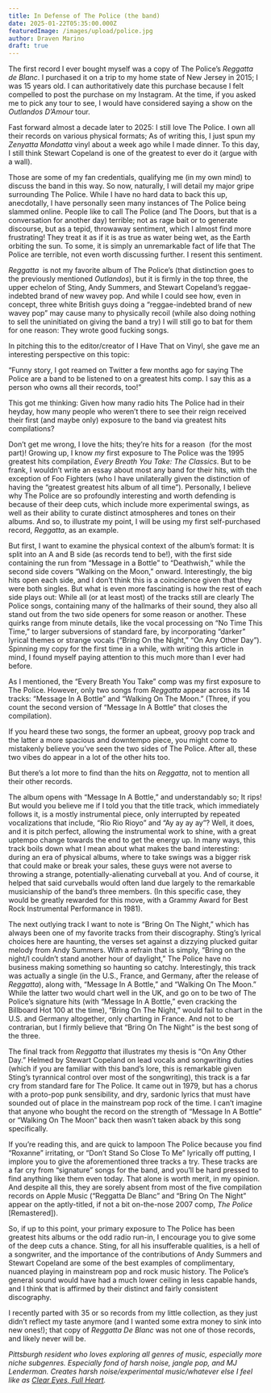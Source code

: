 ```yaml
---
title: In Defense of The Police (the band)
date: 2025-01-22T05:35:00.000Z
featuredImage: /images/upload/police.jpg
author: Draven Marino
draft: true
---
```

The first record I ever bought myself was a copy of The Police’s *Reggatta de Blanc*. I purchased it on a trip to my home state of New Jersey in 2015; I was 15 years old. I can authoritatively date this purchase because I felt compelled to post the purchase on my Instagram. At the time, if you asked me to pick any tour to see, I would have considered saying a show on the *Outlandos D’Amour* tour.

Fast forward almost a decade later to 2025: I still love The Police. I own all their records on various physical formats; As of writing this, I just spun my *Zenyatta Mondatta* vinyl about a week ago while I made dinner. To this day, I still think Stewart Copeland is one of the greatest to ever do it (argue with a wall).

Those are some of my fan credentials, qualifying me (in my own mind) to discuss the band in this way. So now, naturally, I will detail my major gripe surrounding The Police. While I have no hard data to back this up, anecdotally, I have personally seen many instances of The Police being slammed online. People like to call The Police (and The Doors, but that is a conversation for another day) terrible; not as rage bait or to generate discourse, but as a tepid, throwaway sentiment, which I almost find more frustrating! They treat it as if it is as true as water being wet, as the Earth orbiting the sun. To some, it is simply an unremarkable fact of life that The Police are terrible, not even worth discussing further. I resent this sentiment.

*Reggatta*  is not my favorite album of The Police’s (that distinction goes to the previously mentioned *Outlandos*), but it is firmly in the top three, the upper echelon of Sting, Andy Summers, and Stewart Copeland’s reggae-indebted brand of new wavey pop. And while I could see how, even in concept, three white British guys doing a “reggae-indebted brand of new wavey pop” may cause many to physically recoil (while also doing nothing to sell the uninitiated on giving the band a try) I will still go to bat for them for one reason: They wrote good fucking songs.

In pitching this to the editor/creator of I Have That on Vinyl, she gave me an interesting perspective on this topic: 

“Funny story, I got reamed on Twitter a few months ago for saying The Police are a band to be listened to on a greatest hits comp. I say this as a person who owns all their records, too!”

This got me thinking: Given how many radio hits The Police had in their heyday, how many people who weren’t there to see their reign received their first (and maybe only) exposure to the band via greatest hits compilations?  

Don’t get me wrong, I love the hits; they’re hits for a reason  (for the most part)! Growing up, I know *my* first exposure to The Police was the 1995 greatest hits compilation, *Every Breath You Take: The Classics*. But to be frank, I wouldn’t write an essay about most any band for their hits, with the exception of Foo Fighters (who I have unilaterally given the distinction of having the “greatest greatest hits album of all time”). Personally, I believe why The Police are so profoundly interesting and worth defending is because of their deep cuts, which include more experimental swings, as well as their ability to curate distinct atmospheres and tones on their albums. And so, to illustrate my point, I will be using my first self-purchased record, *Reggatta*, as an example.

But first, I want to examine the physical context of the album’s format: It is split into an A and B side (as records tend to be!), with the first side containing the run from “Message in a Bottle” to “Deathwish,” while the second side covers “Walking on the Moon,” onward. Interestingly, the big hits open each side, and I don’t think this is a coincidence given that they were both singles. But what is even more fascinating is how the rest of each side plays out: While all (or at least most) of the tracks still are clearly The Police songs, containing many of the hallmarks of their sound, they also all stand out from the two side openers for some reason or another. These quirks range from minute details, like the vocal processing on “No Time This Time,” to larger subversions of standard fare, by incorporating “darker” lyrical themes or strange vocals (“Bring On the Night,” “On Any Other Day”). Spinning my copy for the first time in a while, with writing this article in mind, I found myself paying attention to this much more than I ever had before.

As I mentioned, the “Every Breath You Take” comp was my first exposure to The Police. However, only two songs from *Reggatta* appear across its 14 tracks: “Message In A Bottle” and “Walking On The Moon.” (Three, if you count the second version of “Message In A Bottle” that closes the compilation). 

If you heard these two songs, the former an upbeat, groovy pop track and the latter a more spacious and downtempo piece, you might come to mistakenly believe you’ve seen the two sides of The Police. After all, these two vibes do appear in a lot of the other hits too.

But there’s a lot more to find than the hits on *Reggatta*, not to mention all their other records.

The album opens with “Message In A Bottle,” and understandably so; It rips! But would you believe me if I told you that the title track, which immediately follows it, is a mostly instrumental piece, only interrupted by repeated vocalizations that include, “Rio Rio Rioyo” and “Ay ay ay ay”? Well, it does, and it is pitch perfect, allowing the instrumental work to shine, with a great uptempo change towards the end to get the energy up. In many ways, this track boils down what I mean about what makes the band interesting: during an era of physical albums, where to take swings was a bigger risk that could make or break your sales, these guys were not averse to throwing a strange, potentially-alienating curveball at you. And of course, it helped that said curveballs would often land due largely to the remarkable musicianship of the band’s three members. (In this specific case, they would be greatly rewarded for this move, with a Grammy Award for Best Rock Instrumental Performance in 1981).

The next outlying track I want to note is “Bring On The Night,” which has always been one of my favorite tracks from their discography. Sting’s lyrical choices here are haunting, the verses set against a dizzying plucked guitar melody from Andy Summers. With a refrain that is simply, “Bring on the night/I couldn’t stand another hour of daylight,” The Police have no business making something so haunting so catchy. Interestingly, this track was actually a single (in the U.S., France, and Germany, after the release of *Reggatta*), along with, “Message In A Bottle,” and “Walking On The Moon.” While the latter two would chart well in the UK, and go on to be two of The Police’s signature hits (with “Message In A Bottle,” even cracking the Billboard Hot 100 at the time), “Bring On The Night,” would fail to chart in the U.S. and Germany altogether, only charting in France. And not to be contrarian, but I firmly believe that “Bring On The Night” is the best song of the three.

The final track from *Reggatta* that illustrates my thesis is “On Any Other Day.” Helmed by Stewart Copeland on lead vocals and songwriting duties (which if you are familiar with this band’s lore, this is remarkable given Sting’s tyrannical control over most of the songwriting), this track is a far cry from standard fare for The Police. It came out in 1979, but has a chorus with a proto-pop punk sensibility, and dry, sardonic lyrics that must have sounded out of place in the mainstream pop rock of the time. I can’t imagine that anyone who bought the record on the strength of “Message In A Bottle” or “Walking On The Moon” back then wasn’t taken aback by this song specifically.

If you’re reading this, and are quick to lampoon The Police because you find “Roxanne” irritating, or “Don’t Stand So Close To Me” lyrically off putting, I implore you to give the aforementioned three tracks a try. These tracks are a far cry from “signature” songs for the band, and you’ll be hard pressed to find anything like them even today. That alone is worth merit, in my opinion. And despite all this, they are sorely absent from most of the five compilation records on Apple Music (“Reggatta De Blanc” and “Bring On The Night” appear on the aptly-titled, if not a bit on-the-nose 2007 comp, *The Police* \[Remastered]). 

So, if up to this point, your primary exposure to The Police has been greatest hits albums or the odd radio run-in, I encourage you to give some of the deep cuts a chance. Sting, for all his insufferable qualities, is a hell of a songwriter, and the importance of the contributions of Andy Summers and Stewart Copeland are some of the best examples of complimentary, nuanced playing in mainstream pop and rock music history. The Police’s general sound would have had a much lower ceiling in less capable hands, and I think that is affirmed by their distinct and fairly consistent discography.

I recently parted with 35 or so records from my little collection, as they just didn’t reflect my taste anymore (and I wanted some extra money to sink into new ones!); that copy of *Reggatta De Blanc* was not one of those records, and likely never will be.

*Pittsburgh resident who loves exploring all genres of music, especially more niche subgenres. Especially fond of harsh noise, jangle pop, and MJ Lenderman. Creates harsh noise/experimental music/whatever else I feel like as [Clear Eyes, Full Heart](https://cleareyesfullheart.bandcamp.com/track/tetsuo-iron-man).*
